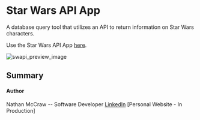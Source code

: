 # Star Wars API App
A database query tool that utilizes an API to return information on Star Wars characters.

Use the Star Wars API App [here]().


![swapi_preview_image](https://user-images.githubusercontent.com/84479635/124417606-7ae19800-dd27-11eb-9639-d3fcf2abc51c.JPG)




## Summary

 

#### Author
Nathan McCraw -- Software Developer [LinkedIn](https://www.linkedin.com/in/nathan-mccraw-5291535b/) [Personal Website - In Production]
